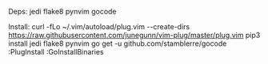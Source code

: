 Deps:
jedi
flake8
pynvim
gocode

Install:
curl -fLo ~/.vim/autoload/plug.vim --create-dirs \
    https://raw.githubusercontent.com/junegunn/vim-plug/master/plug.vim
pip3 install jedi flake8 pynvim
go get -u github.com/stamblerre/gocode
:PlugInstall
:GoInstallBinaries

